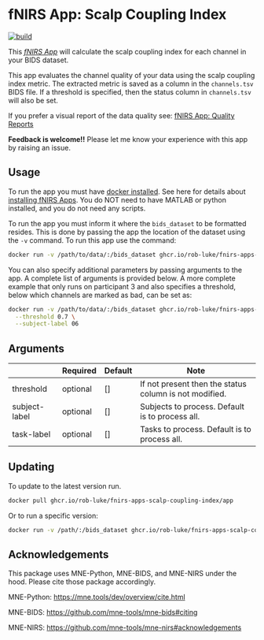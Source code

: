 # fNIRS App: Scalp Coupling Index 

[![build](https://github.com/rob-luke/fnirs-apps-scalp-coupling-index/actions/workflows/ghregistry.yml/badge.svg?branch=main)](https://github.com/rob-luke/fnirs-apps-scalp-coupling-index/actions/workflows/ghregistry.yml)

This [*fNIRS App*](http://fnirs-apps.org) will calculate the scalp coupling index for each channel in your BIDS dataset.

This app evaluates the channel quality of your data using the scalp coupling index metric.
The extracted metric is saved as a column in the `channels.tsv` BIDS file.
If a threshold is specified, then the status column in `channels.tsv` will also be set.

If you prefer a visual report of the data quality see: [fNIRS App: Quality Reports](https://github.com/rob-luke/fnirs-apps-quality-reports)

**Feedback is welcome!!** Please let me know your experience with this app by raising an issue.  

## Usage

To run the app you must have [docker installed](https://docs.docker.com/get-docker/). See here for details about [installing fNIRS Apps](http://fnirs-apps.org/details/). You do NOT need to have MATLAB or python installed, and you do not need any scripts.

To run the app you must inform it where the `bids_dataset` to be formatted resides.
This is done by passing the app the location of the dataset using the `-v` command.
To run this app use the command:

```bash
docker run -v /path/to/data/:/bids_dataset ghcr.io/rob-luke/fnirs-apps-scalp-coupling-index/app
```

You can also specify additional parameters by passing arguments to the app. A complete list of arguments is provided below.
A more complete example that only runs on participant 3 and also specifies a threshold, below which channels are marked as bad, can be set as:

```bash
docker run -v /path/to/data/:/bids_dataset ghcr.io/rob-luke/fnirs-apps-scalp-coupling-index/app \
  --threshold 0.7 \
  --subject-label 06
```

## Arguments

|                   | Required | Default | Note                                                   |
|-------------------|----------|---------|--------------------------------------------------------|
| threshold         | optional | []      | If not present then the status column is not modified. |
| subject-label     | optional | []      | Subjects to process. Default is to process all.        |
| task-label        | optional | []      | Tasks to process. Default is to process all.           |


## Updating

To update to the latest version run.

```bash
docker pull ghcr.io/rob-luke/fnirs-apps-scalp-coupling-index/app
```

Or to run a specific version:

```bash
docker run -v /path/:/bids_dataset ghcr.io/rob-luke/fnirs-apps-scalp-coupling-index/app:v1.4.2
```


Acknowledgements
----------------

This package uses MNE-Python, MNE-BIDS, and MNE-NIRS under the hood. Please cite those package accordingly.

MNE-Python: https://mne.tools/dev/overview/cite.html

MNE-BIDS: https://github.com/mne-tools/mne-bids#citing

MNE-NIRS: https://github.com/mne-tools/mne-nirs#acknowledgements

